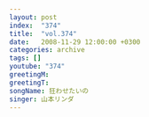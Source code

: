 ```yaml
---
layout: post
index:  "374"
title:  "vol.374"
date:   2008-11-29 12:00:00 +0300
categories: archive
tags: []
youtube: "374"
greetingM: 
greetingT: 
songName: 狂わせたいの
singer: 山本リンダ
---
```

